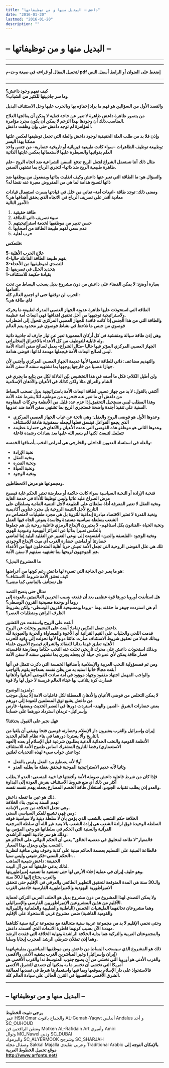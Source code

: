 ```yaml
---
title: "داعش – البديل منها و من توظيفاتها"
date: "2016-01-20"
lastmod: "2016-01-20"
description: ""
---
```

# – البديل منها و من توظيفاتها –

---

---

**لتحميل المقال أو قراءته في صيغة و-ن-م pdf إضغط على العنوان أو الرابط أسفل النص**

---



---

**كيف نفهم وجود داعش؟  
وما سر جاذبيتها للكثير من الشباب؟**

**والقصد الأول من السؤالين هو فهم ما يراد إخفاؤه بها وبالحرب عليها وحل الاستئناف البديل**

**من يتصور ظاهرة داعش ظاهرة لا تعبر عن حاجة فعلية لا يمكن أن يعالجها العلاج المناسب.ذلك أن وجودها بهذا الزخم لا يمكن أن يكون مجرد مؤامرة.  
المؤامرة لم توجد داعش حتى وإن وظفت داعش.**

**وإذن فلا بد من طلب العلة الحقيقية لوجود داعش والعلة التي تجعل توظيفها لعكس علتها ممكنا بهذا اليسر  
وطبيعة توظيف الظاهرات -سواء كانت طبيعية فيزيائية أو تاريخية حضارية- من جنس واحد:  
العلم بقوانيها والسيطرة عليها لاستعمالها بعكس غايتها الذاتية**

**مثال ذلك أننا نستعمل الشراع لجعل الريح تدفع السفن الشراعية ضد اتجاه الريح -علم ظاهرة طبيعية الريح ضد ذاتها- لتجري الرياح بما تشتهي السفن.**

**والسؤال هو: ما الطاقة التي تعبر عنها داعش وكيف انقلبت بذاتها وبمفعول من يوظفها ضد ذاتها لتصبح هدامة لما هي من المفروض معبرة عنه نقضا له؟**

**ومعنى ذلك: توجد طاقة -انبعاث أمة- تعاني من خلل في قيادتها يسرت استعمال قيادات معادية أقدر على تصريف الرياح في الاتجاه الذي يحقق أهدافها هي؟  
الأمور التالية:**

1. **طاقة حقيقية**
2. **سوء تصريف ذاتي للطاقة**
3. **حسن تدبير من موظفيها لخدمة استراتيجيتهم**
4. **عدم سعي لفهم طبيعة الطاقة من أصحابها**
5. **حرب أهلية**

**فلنعكس:**

**5-علاج الحرب الأهلية  
4-بفهم طبيعة الطاقة الفاعلة حاليا  
3-للتصدي لموظيفيها من الأعداء  
2-بتحديد الخلل في تصريفها  
1-بقيادة حكيمة للاستئناف**

**بعبارة أوضح: لا يمكن القضاء على داعش من دون مشروع بديل يسحب البساط من تحت أقدامها.  
الحرب لن توقفها حتى لو اجتمع العالم كله:  
فاي طاقة هي؟**

**الطاقة التي استحوذت عليها ظاهرة عديمة الجهاز العصبي المدرك لطبيعة ما يحركه ولاستراتيجية توجيهها من أجل تحقيق اهدافها فهي انبعاث أمة عظيمة.  
والطاقة التي من هذا الجنس إذا كانت فاقدة للجهاز العصبي المركزي تتحول إلى اضطراب فوضوي من جنس ما نلاحظ في نشاط فوضوي غير محدود يعم العالم**

**وهي إذن طاقة سيالة ومتفشية في كل أركان المعمورة تعبر عن تيار جارف له جاذبية ذاتية وله قابلية للتوظيف من كل الأعداء بالاختراق المخابراتي.  
الجهاز العصبي المركزي المؤثر فيها حاليا -مثال الشراع- يعمل لصالح سفن أعداء الأمة ليس لصالح انبعاث الأمة فيجعلها مهدمة لذاتها: فوضى هدامة.**

**والتهديم مضاعف: ذاتي للطاقة نفسها لأنها عديمة الجهاز العصبي المركزي وأجنبي لأن جهازا عصبيا من خارجها يوجهها بما تشتهيه سفنه لا سفن الأمة.**

**ولن أطيل الكلام: فكل ما أصفه في هذا التخشيص بيّن الدلالة لكل من يتابع ما يجري في الشام والعراق مثلا ولكن كذلك في الأعيان والأذهان الإسلامية**

**أكتفي بالقول: لا بد من جهاز عصبي لطاقة انبعاث الأمة باستراتيجية بديل تسحب البساط من داعش أي ما تعبر عنه فتحرره من موظفيه لئلا ينفرط عقد الأمة  
وهذا المطلب ليس مستحيل التحقيق.إذا عزم عدد قليل من الأنظمة وحركات المقاومة السنية على تنفيذ أجندة واضحة فستجري الريح بما تشتهي سفن الأمة ضد عدويها.**

* **وعدوها الأول هو فوضى الروح والعقل: وهي ناتجة عن غياب الجهاز العصبي المركزي الذي يجمع الفواعل فينسق فعلها ليجعله سمفونية هادفة للاستئناف**
* **وعدوها الثاني هو موظفو هذه الفوضى التي عمت الأعيان والأذهان في حضارة عظيمة تتململ لتنبعث لكنها لم ينعم الله عليها بعد بقيادات رشيدة فاعلة**

**والعلة في استئساد العدوين الداخلي والخارجي هي أمراض النخب بأصنافها الخمسة:**

* **نخبة الإرادة**
* **ونخبة العقل**
* **ونخبة القدرة**
* **ونخبة الحياة**
* **ونخبة الوجود**

**ومجموعها هو مرض الانحطاطين.**

**فنخبة الإرادة أو النخبة السياسية سواء كانت حاكمة أو معارضة تعتبر الحكم غاية فيصبح مرض الصراع عليه غائيا وليس توظيفا للأداة في خدمة الغاية  
ونخبة العقل لا تعتبر المعرفة أداة سلطان على الطبيعة لأجل التنمية المادية وسلطان على التاريخ لأجل التنيمة الروحية بل مجرد عناوين أكاديمية  
ونخبة القدرة لا تعتبر الاقتصاد مبادرة إبداعية للثروة بل هي مجرد طفيليات لامتصاص دم الشعب بسلطة سياسية مستبدة وفاسدة يعوض الجاه فيها العمل  
ونخبة الحياة -الفنانون بكل اصنافهم- لا يعتبرون الإبداع الرمزي فاعلية روحية بل هم جعلوها بالعكس تعبيرا بدائيا عن الغرائز البهيمية وعبودية للهوي  
 ونخبة الوجود -الفلسفة والدين- انقسمت إلى نوعي التعبير عن التقليد البليد إما لماضي حضارتنا أو لماضي حضارة الغرب أي ميت الإبداع الوجودي  
تلك هي علل الفوضى الروحية التي تجعل الأمة تعيش حربا أهلية المتدخلون فيها من الأعداء هم الموجهون لريحها بما تشتهيه سفنهم لا سفن الأمة.**

**ما المشروع البديل؟**

**هو ما يعبر عن الحاجة التي تسيء لها داعش رغم كونها من أعراضها:  
كيف تحقق الأمة شروط الاستئناف؟  
هل نستأنف بالماضي كما مضى؟**

**مثال حتى يتضح القصد:  
هل استأنفت أوروبا دورها قوة عظمى بعد أن فقدته بسبب الحربين العالميتين بالعودة إلى روما أو بوحدة مسيحية القرون الوسطى؟  
أم هي استردت جوهر ما حققته بهما -بروما وبمسيحية القرون الوسطى- ولكن بشروط الظرف الراهن ومتطلبات العصر؟**

**أبقت على الروح واستغنت عن القشور  
داعش تفعل العكس تماما: أبقت على القشور وتخلت عن الروح.  
قدمت اللحي والجلباب على القيم القرآنية أي الأخوة والمساواة والحرية والعبودية لله  
وبذلك فبدلا من تحقيق شروط الاستئناف صارت عائقا دونها لأنها تحولت إلى وقود للحرب الأهلية تطبق فهما بدائيا للعقائد والشرائع فيصبح الأميون علماء  
وبذلك استحوذت داعش على محرك تاريخي تخلت عنه النخب حكاما ومعارضة فافسدته فصار طاقة يمكن لأي عدو ذي حيلة أن يجعله يجري بما تشتهي سفنه لا سفن الأمة**

**ومن ثم فمسؤولية النخب العربية والإسلامية بأصنافها الخمسة التي ذكرت تتمثل في أنها أبقت مجالا خاليا استبد به من يظن نفسه بسذاجة يقوم بالواجب  
والواجب المهمل اجتهاد مفقود وجهاد موؤود في أمة سادت الفوضى أعيانها وأذهانها فصارت كرة يتلاعب بها خبثاء العالم فريسة لا حول لها ولا قوة**

**ولمزيد الوضوح:  
لا يمكن التخلص من فوضى الأعيان والأذهان المعطلة لكل فاعليات الامة إلا ببديل موجب من داعش يشبع توق المسلمين للعودة إلى دورهم  
بعض حضارات الشرق -الصين والهند- استردت دورها في العصر الحديث وبعضها- فارس وإسرائيل- تريدان استرداد دورهما على حسابنا**

**فهل نجبر على القبول بحذفنا؟**

**إيران وإسرائيل والغرب يعتبرون دار الإسلام وحضارته قوسين فتحا وينبغي أن يلغيا من التاريخ وألا يستردا دورهما في بناء نظام العالم الجديد.  
الأنظمة القومية والنخب الحداثية الدعية يطلبون شرعية قبل الإسلام او بعده (العهد الاستعماري) رفضا للتاريخ المشترك اساس طموح الأمة للاستئناف  
وداعش جواب سيء لهذه التحديات لعلتين:**

* **أولا لأنه يصطبغ برد الفعل وليس بالفعل**
* **وثانيا لأنه عديم الاستراتيجية الموجبة فيحقق بغفلة ما يطلبه العدو**

**فإذا كان من شرط فاعلية داعش صوملة الأمة وأفغنتها فيا خيبة المسعى: العدو لا يطلب أكثر من ذلك أي منع شروط الاستئناف بفرض العودة إلى البداوة  
والعدو إذن يطلب تقنيات الجودو: استغلال طاقة الخصم المصارع بجعله يهدم نفسه نفسه.**

**ذلك هو عين ما تفعله داعش.  
تهدم السنة بدعوى بناء الخلافة  
وهي تجعل الخلافة من جنس الإمامة.  
ومن فهي تشييع للفكر السياسي السني:  
الخلافة حكم الشعب بالشعب الذي يؤمن بأن لا سلطة دينية ولا سياسية فوقه  
السلطة الوحيدة فوق ارادة الشعب هي إرادة الشعب بالا يعبد غير الله أي سلطة المرجعية القرآنية والسنية التي الحكم في سلطانها هو وعي المؤمن بها  
وذلك هو سر جاذبية العهد الراشدي:  
فالمعيار”لا طاعة لمخلوق في معصية الخالق” يعني أن الحكم النهائي على الحاكم هو الشعب.يولي ويعزل بهذا المعيار.  
فالطاعة المبنية على التسليم بعصمة الحاكم مبنية على كذبة وخوف وهي منافية لنظرية الحكم السني-فكر شيعي وليس سنيا-..  
الحقيقة: داعش شيعية المذهب  
لذلك يدعي خليفتها أنه من آل البيت.  
وهو حليف إيران في عملية إخلاء الأرض لها حتى تستعيد ما تسميه إمبراطوريتها.  
والغرب يحتاج إليها لـ30 سنة  
والـ30 سنة هي المدة المتوقعة لتحقيق التطهير الطائفي والعرقي في الإقليم حتى تتحقق الامبراطورية اليهودية والامبراطورية الفارسية خادمتي الغرب**

**ولا يمكن التصدي لهذا المشروع من دون مشروع بديل هو الحلف العربي التركي لحماية الأقليم من هذين المشروعين الإمبراطوريين الفارسي والإسرائيلي.  
وهما مشروعان تحالفهما المليشيات الخمس (الباطنية والصليبية والعلمانية والليبرالية والقومية الفاشية) ضمن مشروع غربي للاستحواذ على الإقليم**

**وحتى نحمي الإقليم لا بد من مجموعة عربية سنية متحالفة مع مجموعة تركية سنية كلتاهما مهددة الآن بسبب كونهما قاطرة الانبعاث الذي أفسدته داعش.  
والمجموعتان العربية والتركية هما بداية الخلافة الراشدة ونهاية الخلافة التي فقدت الرشد  
وهما إذن تمثلان شرطي الرشد المجرب إيجابا وسلبا.**

**ذلك هو المشروع الذي سيسحب البساط من داعش ومن موظفيها المباشرين بمليشياتهما (إيران وإسرائيل) وغير المباشرين الغرب بشقيه الأدنى والأقصى  
والغرب الأدنى هو أوروبا التي تخشى من أن يصبح جنوب المتوسط ندا والغرب الأقصى هو أمريكا التي تخشى أن تخسر ما به يمكنها أن تتصدى للشرق الأقصى  
فالاستحواذ على دار الإسلام بموقعها وبما فيها واستعمارها شرط في تصديها لعمالقة الشرق الأقصى منافسيها في القرن الحالي على سيادة العالم كله.**

---

## **– البديل منها و من توظيفاتها –**

---

**يرجى تثبيت الخطوط**   
 عمر HSN Omar  والجماح ياقوت AL-Gemah-Yaqwt  أندلس Andalus  و أحد SC\_OUHOUD  
 ومتقن الرافدين فن Motken AL-Rafidain Art  وأميري Amiri   
 ونوال MO\_Nawel  ودبي SC\_DUBAI   
 واليرموك SC\_ALYERMOOK  وشرجح SC\_SHARJAH   
 وصقال مجلة Sakkal Majalla وعربي تقليدي Traditional Arabic  **بالإمكان التوجه إلى موقع تحميل الخطوط العربية  
 http://www.arfonts.net/**

---

###